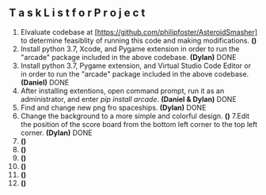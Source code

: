 ## T a s k    L i s t    f o r    P r o j e c t

1. Elvaluate codebase at [https://github.com/philipfoster/AsteroidSmasher] to determine feasiblity of running this code and making modifications.  **()** 
2. Install python 3.7, Xcode, and Pygame extension in order to run the "arcade" package included in the above codebase. **(Dylan)**    DONE
3. Install python 3.7, Pygame extension, and Virtual Studio Code Editor or in order to run the "arcade" package included in the above        codebase.  **(Daniel)**   DONE
4. After installing extentions, open command prompt, run it as an administrator, and enter *pip install arcade*.  **(Daniel & Dylan)**   DONE
5. Find and change new png fro spaceships.  **(Dylan)**  DONE
6. Change the background to a more simple and colorful design.  **()**
7.Edit the position of the score board from the bottom left corner to the top left corner.  **(Dylan)**  DONE
8.  **()** 
9.  **()**
10. **()** 
11. **()** 
12. **()**
13. **()**
